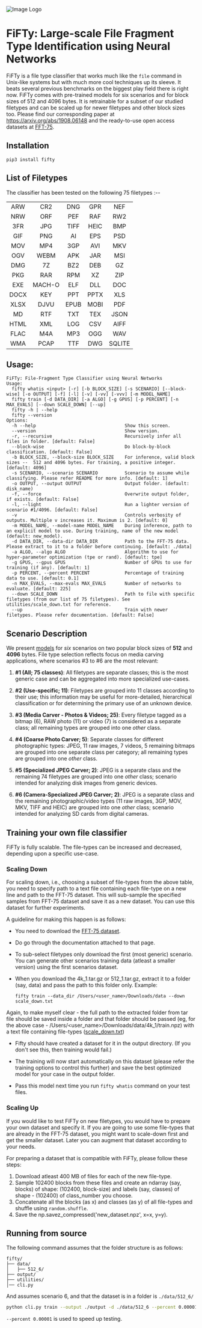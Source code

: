 ![Image Logo](https://github.com/mittalgovind/fifty/blob/master/fifty_logo.png)
# FiFTy: Large-scale File Fragment Type Identification using Neural Networks

FiFTy is a file type classifier that works much like the ``file`` command in Unix-like systems but with much more cool techniques up its sleeve. It beats several previous benchmarks on the biggest play field there is right now.  FiFTy comes with pre-trained models for six scenarios and for block sizes of 512 and 4096 bytes.  It is retrainable for a subset of our studied filetypes and can be scaled up for newer filetypes and other block sizes too. Please find our corresponding paper at https://arxiv.org/abs/1908.06148 and the ready-to-use open access datasets at [FFT-75](https://ieee-dataport.org/open-access/file-fragment-type-fft-75-dataset).

## Installation
```
pip3 install fifty
```

## List of Filetypes
The classifier has been tested on the following 75 filetypes :--

| | | | | | 
| :---: | :---: | :---: | :---: | :---: |
| ARW | CR2 | DNG | GPR | NEF |
| NRW | ORF | PEF | RAF | RW2 |
| 3FR | JPG | TIFF | HEIC | BMP |
| GIF | PNG | AI | EPS | PSD |
| MOV | MP4 | 3GP | AVI | MKV |
| OGV | WEBM | APK | JAR | MSI |
| DMG | 7Z | BZ2 | DEB | GZ |
| PKG | RAR | RPM | XZ | ZIP |
| EXE | MACH-O | ELF | DLL | DOC |
| DOCX | KEY | PPT | PPTX | XLS |
| XLSX | DJVU | EPUB | MOBI | PDF |
| MD | RTF | TXT | TEX | JSON |
| HTML | XML | LOG | CSV | AIFF |
| FLAC | M4A | MP3 | OGG | WAV |
| WMA | PCAP | TTF | DWG | SQLITE |

## Usage:

```
FiFTy: File-Fragment Type Classifier using Neural Networks
Usage:
  fifty whatis <input> [-r] [-b BLOCK_SIZE] [-s SCENARIO] [--block-wise] [-o OUTPUT] [-f] [-l] [-v] [-vv] [-vvv] [-m MODEL_NAME]
  fifty train [-d DATA_DIR] [-a ALGO] [-g GPUS] [-p PERCENT] [-n MAX_EVALS] [--down SCALE_DOWN] [--up]
  fifty -h | --help
  fifty --version
Options:
  -h --help                                 Show this screen.
  --version                                 Show version.
  -r, --recursive                           Recursively infer all files in folder. [default: False]
  --block-wise                              Do block-by-block classification. [default: False]
  -b BLOCK_SIZE, --block-size BLOCK_SIZE    For inference, valid block sizes --  512 and 4096 bytes. For training, a positive integer. [default: 4096]
  -s SCENARIO, --scenario SCENARIO          Scenario to assume while classifying. Please refer README for more info. [default: 1]
  -o OUTPUT, --output OUTPUT                Output folder. (default: disk_name)
  -f, --force                               Overwrite output folder, if exists. [default: False]
  -l, --light                               Run a lighter version of scenario #1/4096. [default: False]
  -v                                        Controls verbosity of outputs. Multiple v increases it. Maximum is 2. [default: 0]
  -m MODEL_NAME, --model-name MODEL_NAME    During inference, path to an explicit model to use. During training, name of the new model (default: new_model).
  -d DATA_DIR, --data-dir DATA_DIR          Path to the FFT-75 data. Please extract to it to a folder before continuing. [default: ./data]
  -a ALGO, --algo ALGO                      Algorithm to use for hyper-parameter optimization (tpe or rand). [default: tpe]
  -g GPUS, --gpus GPUS                      Number of GPUs to use for training (if any). [default: 1]
  -p PERCENT, --percent PERCENT             Percentage of training data to use. [default: 0.1]
  -n MAX_EVALS, --max-evals MAX_EVALS       Number of networks to evaluate. [default: 225]
  --down SCALE_DOWN                         Path to file with specific filetypes (from our list of 75 filetypes). See utilities/scale_down.txt for reference.
  --up                                      Train with newer filetypes. Please refer documentation. [default: False]

```

## Scenario Description
We present [models](https://github.com/mittalgovind/fifty/tree/master/fifty/utilities/models) for _six_ scenarios on two popular block sizes of __512__ and __4096__ bytes. File type selection reflects focus on media carving applications, where scenarios \#3 to \#6 are the most relevant:

1. **\#1 (All; 75 classes)**: All filetypes are separate classes; this is the most generic case and can be aggregated into more specialized use-cases.

2. **\#2 (Use-specific; 11)**: Filetypes are grouped into 11 classes according to their use; this information may be useful for more-detailed, hierarchical classification or for determining the primary use of an unknown device.

3. **\#3 (Media Carver - Photos \& Videos; 25)**: Every filetype tagged as a bitmap (6), RAW photo (11) or video (7) is considered as a separate class;  all remaining types are grouped into one _other_ class. 

4. **\#4 (Coarse Photo Carver; 5)**: Separate classes for different photographic types: JPEG, 11 raw images, 7 videos, 5 remaining bitmaps are grouped into one separate class per category; all remaining types are grouped into one _other_ class.  

5. **\#5 (Specialized JPEG Carver; 2)**: JPEG is a separate class and the remaining 74 filetypes are grouped into one _other_ class; scenario intended for analyzing disk images from generic devices.

1. **\#6 (Camera-Specialized JPEG Carver; 2)**: JPEG is a separate class and the remaining photographic/video types (11 raw images, 3GP, MOV, MKV, TIFF and HEIC) are grouped into one _other_ class; scenario intended for analyzing SD cards from digital cameras.

## Training your own file classifier

FiFTy is fully scalable. The file-types can be increased and decreased, depending upon a specific use-case. 

### Scaling Down

For scaling down, i.e., choosing a subset of file-types from the above table, you need to specify path to a text file containing each file-type on a new line and path to the FFT-75 dataset. This will sub-sample the specified samples from FFT-75 dataset and save it as a new dataset. You can use this dataset for further experiments. 

A guideline for making this happen is as follows:

- You need to download the [FFT-75 dataset](https://ieee-dataport.org/open-access/file-fragment-type-fft-75-dataset]).

- Do go through the documentation attached to that page.

- To sub-select filetypes only download the first (most generic) scenario. You can generate other scenarios training data (atleast a smaller version) using the first scenarios dataset.

- When you download the 4k_1.tar.gz or 512_1.tar.gz, extract it to a folder (say, data) and pass the path to this folder only. Example:

    `fifty train --data_dir /Users/<user_name>/Downloads/data --down scale_down.txt`

Again, to make myself clear - the full path to the extracted folder from tar file should be saved inside a folder and that folder should be passed (eg, for the above case - /Users/<user_name>/Downloads/data/4k_1/train.npz) with a text file containing file-types ([scale_down.txt](https://github.com/mittalgovind/fifty/blob/master/scale_down.txt))

- Fifty should have created a dataset for it in the output directory. (If you don't see this, then training would fail.)

- The training will now start automatically on this dataset (please refer the training options to control this further) and save the best optimized model for your case in the output folder.

- Pass this model next time you run `fifty whatis` command on your test files.

### Scaling Up

If you would like to test FiFTy on new filetypes, you would have to prepare your own dataset and specify it. If you are going to use some file-types that are already in the FFT-75 dataset, you might want to scale-down first and get the smaller dataset. Later you can augment that dataset according to your needs. 

For preparing a dataset that is compatible with FiFTy, please follow these steps:

1.  Download atleast 400 MB of files for each of the new file-type.
2.  Sample 102400 blocks from these files and create an ndarray (say, blocks) of shape: (102400, block-size) and labels (say, classes) of shape - (102400) of class_number you choose.
3.  Concatenate all the blocks (as x) and classes (as y) of all file-types and shuffle using `random.shuffle`. 
4.  Save the np.savez_compressed('new_dataset.npz', x=x, y=y).

## Running from source

The following command assumes that the folder structure is as follows:
    
    fifty/
    ├── data/
    │   ├── 512_6/
    ├── output/
    ├── utilities/
    │── cli.py

And assumes scenario 6, and that the dataset is in a folder is `./data/512_6/`     

```sh
python cli.py train --output ./output -d ./data/512_6 --percent 0.00001 --block-size 512 --scenario 6
```

`--percent 0.00001` is used to speed up testing. 
